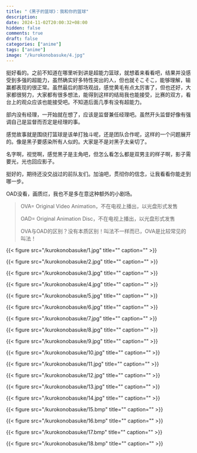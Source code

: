```yaml
---
title: "《黑子的篮球》：我和你的篮球"
description: 
date: 2024-11-02T20:00:32+08:00
hidden: false
comments: true
draft: false
categories: ["anime"]
tags: ["anime"]
image: "/kurokonobasuke/4.jpg"
---
```

挺好看的。之前不知道在哪里听到讲是超能力篮球，就想着来看看吧，结果并没感受到多强的超能力，虽然确实好多特性突出的人，但也就そこそこ，能够理解，输赢都表现的很正常。虽然最后的那场观战，感觉黄毛有点太厉害了，但也还好，大家都很努力，大家都有很多想法，能得到这样的结局我也能接受，比赛的双方，看台上的观众应该也能接受吧。不知道后面几季有没有超能力。

部内没有经理，一开始就在想了，应该是监督兼任经理吧。虽然开头监督好像有强调自己是监督而否定是经理的事。

感觉故事就是围绕打篮球是该单打独斗呢，还是团队合作呢，这样的一个问题展开的。像是黑子要感染所有人似的。大家是不是对黑子太亲切了。

名字啊，视觉啊，感觉黑子是主角吧，但怎么看怎么都是双男主的样子啊，影子需要光，光也回应影子。

挺好的，期待还没交战过的前队友们。加油吧，贯彻你的信念，让我看看你能走到哪一步。

OAD没看，画质烂，我也不是多在意这种额外的小剧场。

> OVA= Original Video Animation，不在电视上播出，以光盘形式发售
>
> OAD= Original Animation Disc，不在电视上播出，以光盘形式发售
>
> OVA与OAD的区别？没有本质区别！叫法不一样而已，OVA是比较常见的叫法！

{{< figure src="/kurokonobasuke/1.jpg" title="" caption="" >}}

{{< figure src="/kurokonobasuke/2.jpg" title="" caption="" >}}

{{< figure src="/kurokonobasuke/3.jpg" title="" caption="" >}}

{{< figure src="/kurokonobasuke/4.jpg" title="" caption="" >}}

{{< figure src="/kurokonobasuke/5.jpg" title="" caption="" >}}

{{< figure src="/kurokonobasuke/6.jpg" title="" caption="" >}}

{{< figure src="/kurokonobasuke/7.jpg" title="" caption="" >}}

{{< figure src="/kurokonobasuke/8.jpg" title="" caption="" >}}

{{< figure src="/kurokonobasuke/9.jpg" title="" caption="" >}}

{{< figure src="/kurokonobasuke/10.jpg" title="" caption="" >}}

{{< figure src="/kurokonobasuke/11.jpg" title="" caption="" >}}

{{< figure src="/kurokonobasuke/12.jpg" title="" caption="" >}}

{{< figure src="/kurokonobasuke/13.jpg" title="" caption="" >}}

{{< figure src="/kurokonobasuke/14.jpg" title="" caption="" >}}

{{< figure src="/kurokonobasuke/15.bmp" title="" caption="" >}}

{{< figure src="/kurokonobasuke/16.bmp" title="" caption="" >}}

{{< figure src="/kurokonobasuke/17.bmp" title="" caption="" >}}

{{< figure src="/kurokonobasuke/18.bmp" title="" caption="" >}}
